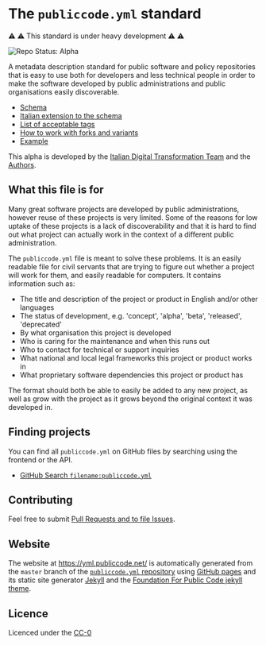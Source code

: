 # The `publiccode.yml` standard

:warning: :warning: This standard is under heavy development :warning: :warning:

![Repo Status: Alpha](https://img.shields.io/badge/status-alpha-lightgrey.svg?longCache=true&style=plastic)

A metadata description standard for public software and policy repositories that is easy to use both for developers and less technical people in order to make the software developed by public administrations and public organisations easily discoverable.

* [Schema](schema.md)
* [Italian extension to the schema](schema.it.md)
* [List of acceptable tags](tags.md)
* [How to work with forks and variants](forks.md)
* [Example](example/publiccode.yml)

This alpha is developed by the [Italian Digital Transformation Team](https://teamdigitale.governo.it) and the [Authors](AUTHORS.md).

## What this file is for

Many great software projects are developed by public administrations, however reuse of these projects is very limited. Some of the reasons for low uptake of these projects is a lack of discoverability and that it is hard to find out what project can actually work in the context of a different public administration.

The `publiccode.yml` file is meant to solve these problems. It is an easily readable file for civil servants that are trying to figure out whether a project will work for them, and easily readable for computers. It contains information such as:

* The title and description of the project or product in English and/or other languages
* The status of development, e.g. 'concept', 'alpha', 'beta', 'released', 'deprecated'
* By what organisation this project is developed
* Who is caring for the maintenance and when this runs out
* Who to contact for technical or support inquiries
* What national and local legal frameworks this project or product works in
* What proprietary software dependencies this project or product has

The format should both be able to easily be added to any new project, as well as grow with the project as it grows beyond the original context it was developed in.

## Finding projects

You can find all `publiccode.yml` on GitHub files by searching using the frontend or the API.

* [GitHub Search `filename:publiccode.yml`](https://github.com/search?utf8=%E2%9C%93&q=filename%3Apubliccode.yml&type=)

## Contributing

Feel free to submit [Pull Requests and to file Issues](CONTRIBUTING.md).

## Website

The website at <https://yml.publiccode.net/> is automatically generated from the `master` branch of the [`publiccode.yml` repository](https://github.com/publiccodenet/publiccode.yml) using [GitHub pages](https://pages.github.com) and its static site generator [Jekyll](https://jekyllrb.com) and the [Foundation For Public Code jekyll theme](https://github.com/publiccodenet/jekyll-theme).

## Licence

Licenced under the [CC-0](LICENSE)
